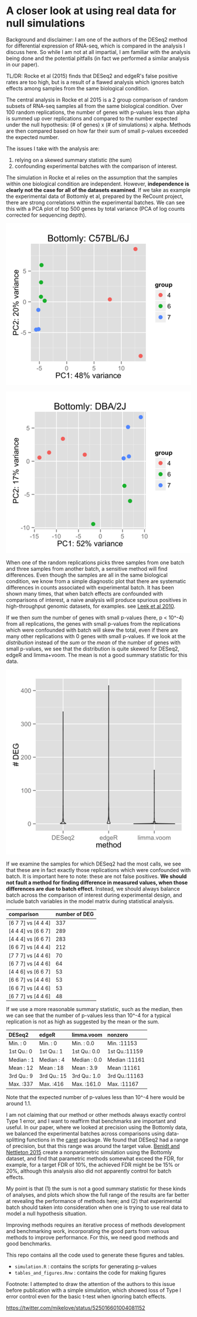 # A closer look at using real data for null simulations

Background and disclaimer: I am one of the authors of the DESeq2
method for differential expression of RNA-seq, which is compared in
the analysis I discuss here. So while I am not at all impartial, I am
familiar with the analysis being done and the potential pitfalls
(in fact we performed a similar analysis in our paper).

TL/DR: Rocke et al (2015) finds that DESeq2 and edgeR's false 
positive rates are too high, but is a result of a flawed analysis
which ignores batch effects among samples from the same
biological condition.

The central analysis in Rocke et al 2015 is a 2 group comparison of random
subsets of RNA-seq samples all from the same biological
condition. Over 100 random replications, the number of genes with p-values
less than alpha is summed up over replications
and compared to the number expected under
the null hypothesis: (# of genes) x (# of simulations) x alpha.
Methods are then compared based on how far their sum of small p-values
exceeded the expected number.

The issues I take with the analysis are: 

1. relying on a skewed summary statistic (the sum)
2. confounding experimental batches with the comparison of interest.

The simulation in Rocke et al relies on the assumption that the
samples within one biological condition are independent. 
However, **independence is clearly not the case for all of the datasets examined**.
If we take as example the experimental data of Bottomly et al, prepared by the
ReCount project, there are strong correlations within the experimental
batches. We can see this with a PCA plot of top 500 genes by total variance
(PCA of log counts corrected for sequencing depth).

![Bottomly PCA 1](figure/rgraphics-pcaBottomly-1.png)

![Bottomly PCA 2](figure/rgraphics-pcaBottomly-2.png)

When one of the random replications picks three samples from one
batch and three samples from another batch, a sensitive method will find differences.
Even though the samples are all in the same biological condition,
we know from a simple diagnostic plot that
there are systematic differences in counts associated with experimental batch.
It has been shown many times, that when batch effects are
confounded with comparisons of interest, a naive analysis
will produce spurious positives in high-throughput genomic datasets,
for examples. see [Leek et al 2010](http://www.ncbi.nlm.nih.gov/pmc/articles/PMC3880143/).

If we then *sum* the number of genes with small p-values (here, p < 10^-4)
from all replications,
the genes with small p-values from the replications which were confounded with batch
will skew the total, even if there are many other replications
with 0 genes with small p-values.
If we look at the *distribution* instead of the *sum* or the *mean* of
the number of genes with small p-values, we see that the distribution
is quite skewed for DESeq2, edgeR and limma+voom.
The mean is not a good summary statistic for this data.

![Distribution of Bottomly # DEG](figure/rgraphics-bottomlyPlotDist-1.png)

If we examine the samples for which DESeq2 had the most
calls, we see that these are in fact exactly those replications which were
confounded with batch. It is important here to note: these are not false
positives. **We should not fault a method for finding difference
in measured values, when those differences are due to batch effect.**
Instead, we should always balance batch across the comparison of interest
during experimental design, and include batch variables in the model matrix
during statistical analysis.

|comparison         |number of DEG |
|:------------------|:-------------|
|[6 7 7] vs [4 4 4] |337           |
|[4 4 4] vs [6 6 7] |289           |
|[4 4 4] vs [6 6 7] |283           |
|[6 6 7] vs [4 4 4] |212           |
|[7 7 7] vs [4 4 6] |70            |
|[6 7 7] vs [4 4 6] |64            |
|[4 4 6] vs [6 6 7] |53            |
|[6 6 7] vs [4 4 6] |53            |
|[6 6 7] vs [4 4 6] |53            |
|[6 7 7] vs [4 4 6] |48            |

If we use a more reasonable summary statistic, such as the median, then
we can see that the number of p-values less than 10^-4 for a typical
replication is not as high as suggested by the mean or the sum.


|    DESeq2  |    edgeR   |  limma.voom  |   nonzero    |
|:-----------|:-----------|:-------------|:-------------|
|Min.   :  0 |Min.   :  0 |Min.   :  0.0 |Min.   :11153 |
|1st Qu.:  0 |1st Qu.:  1 |1st Qu.:  0.0 |1st Qu.:11159 |
|Median :  1 |Median :  4 |Median :  0.0 |Median :11161 |
|Mean   : 12 |Mean   : 18 |Mean   :  3.9 |Mean   :11161 |
|3rd Qu.:  9 |3rd Qu.: 15 |3rd Qu.:  1.0 |3rd Qu.:11163 |
|Max.   :337 |Max.   :416 |Max.   :161.0 |Max.   :11167 |


Note that the expected number of p-values less than 10^-4 here would
be around 1.1.

I am not claiming that our method or other methods always exactly
control Type 1 error, and I want to reaffirm that benchmarks are
important and useful.  In our paper, where we looked at precision
using the Bottomly data, we balanced the experimental batches across
comparisons using data-splitting functions in the [caret](http://topepo.github.io/caret/index.html)
package.  We found that DESeq2 had a range of precision, but that this
range was around the target value.
[Benidt and Nettleton 2015](http://dx.doi.org/10.1093/bioinformatics/btv124)
create a nonparametric simulation using the Bottomly dataset, and find
that parametric methods somewhat exceed the FDR, for example, for a
target FDR of 10%, the achieved FDR might be be 15% or 20%, although
this analysis also did not apparently control for batch effects.

My point is that (1) the sum is not a good summary statistic for these kinds of
analyses, and plots which show the full range of the results
are far better at revealing the performance of methods here;
and (2) that experimental batch should taken into consideration when
one is trying to use real data to model a null hypothesis situation.

Improving methods requires an iterative process of methods development and benchmarking
work, incorporating the good parts from various methods to improve
performance. For this, we need good methods and good benchmarks.

This repo contains all the code used to generate these figures and tables.

* `simulation.R` : contains the scripts for generating p-values
* `tables_and_figures.Rnw` : contains the code for making figures

Footnote: I attempted to draw the attention of the authors to this issue before
publication with a simple simulation, which showed loss of Type I error
control even for the basic t-test when ignoring batch effects.

<https://twitter.com/mikelove/status/525016601004081152>

